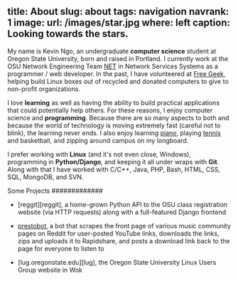 title: About
slug: about
tags: navigation
navrank: 1
image:
    url: /images/star.jpg
    where: left
    caption: Looking towards the stars.
--- 

My name is Kevin Ngo, an undergraduate **computer science** student at
Oregon State University, born and raised in Portland. I currently work at the
OSU Network Engineering Team [NET][net] in Network Services Systems as a
programmer / web developer. In the past, I have volunteered at [Free
Geek][freegeek], helping build Linux boxes out of recycled and donated
computers to give to non-profit organizations.

I love **learning** as well as having the ability to build practical
applications that could potentially help others. For these reasons, I enjoy
computer science and **programming**. Because there are so many aspects to both
and because the world of technology is moving extremely fast (careful not to
blink), the learning never ends. I also enjoy learning [piano][piano], playing
[tennis][tennis] and basketball, and zipping around campus on my
longboard.

I prefer working with **Linux** (and it's not even close,
Windows), programming in **Python/Django**, and keeping it all under wraps
with **Git**. Along with that I have worked with C/C++, Java, PHP, Bash,
HTML, CSS, SQL, MongoDB, and SVN. 

Some Projects
#############

- [reggit][reggit], a home-grown Python API to the OSU class registration
  website (via HTTP requests) along with a full-featured Django frontend 

- [prestobot][prestobot], a bot that scrapes the front page of various music
  community pages on Reddit for user-posted YouTube links, downloads the links,
zips and uploads it to Rapidshare, and posts a download link back to the page
for everyone to listen to

- [lug.oregonstate.edu][lug], the Oregon State University Linux Users Group
  website in Wok

[net]:http://oregonstate.edu/net
[freegeek]:http://freegeek.com
[piano]:http://www.youtube.com/watch?v=bocsXSPMYbU
[tennis]:http://www.facebook.com/video/video.php?v=1065800744763
[prestobot]:http://www.reddit.com/r/listentothis/comments/kxtx2/prestobot_20111001_download_link_for_todays/
